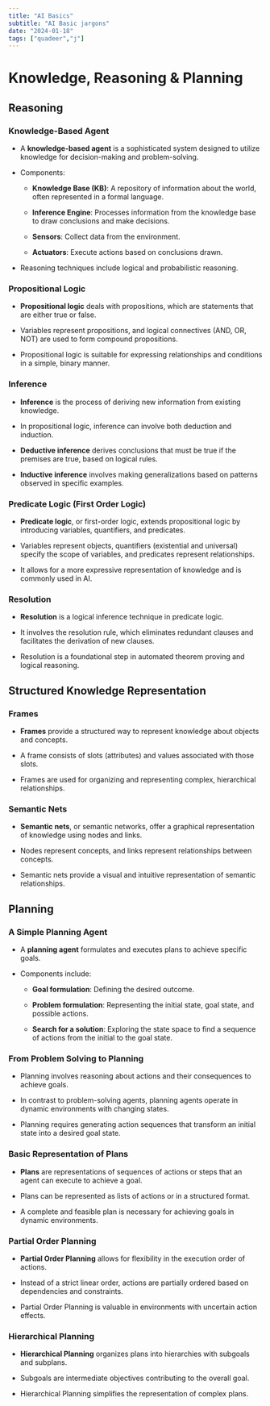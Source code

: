 ```yaml
---
title: "AI Basics"
subtitle: "AI Basic jargons"
date: "2024-01-18"
tags: ["quadeer","j"]
---
```

# Knowledge, Reasoning & Planning

## Reasoning

### Knowledge-Based Agent

- A **knowledge-based agent** is a sophisticated system designed to utilize knowledge for decision-making and problem-solving.

- Components:
  - **Knowledge Base (KB)**: A repository of information about the world, often represented in a formal language.
  
  - **Inference Engine**: Processes information from the knowledge base to draw conclusions and make decisions.
  
  - **Sensors**: Collect data from the environment.
  
  - **Actuators**: Execute actions based on conclusions drawn.

- Reasoning techniques include logical and probabilistic reasoning.

### Propositional Logic

- **Propositional logic** deals with propositions, which are statements that are either true or false.

- Variables represent propositions, and logical connectives (AND, OR, NOT) are used to form compound propositions.

- Propositional logic is suitable for expressing relationships and conditions in a simple, binary manner.

### Inference

- **Inference** is the process of deriving new information from existing knowledge.

- In propositional logic, inference can involve both deduction and induction.

- **Deductive inference** derives conclusions that must be true if the premises are true, based on logical rules.

- **Inductive inference** involves making generalizations based on patterns observed in specific examples.

### Predicate Logic (First Order Logic)

- **Predicate logic**, or first-order logic, extends propositional logic by introducing variables, quantifiers, and predicates.

- Variables represent objects, quantifiers (existential and universal) specify the scope of variables, and predicates represent relationships.

- It allows for a more expressive representation of knowledge and is commonly used in AI.

### Resolution

- **Resolution** is a logical inference technique in predicate logic.

- It involves the resolution rule, which eliminates redundant clauses and facilitates the derivation of new clauses.

- Resolution is a foundational step in automated theorem proving and logical reasoning.

## Structured Knowledge Representation

### Frames

- **Frames** provide a structured way to represent knowledge about objects and concepts.

- A frame consists of slots (attributes) and values associated with those slots.

- Frames are used for organizing and representing complex, hierarchical relationships.

### Semantic Nets

- **Semantic nets**, or semantic networks, offer a graphical representation of knowledge using nodes and links.

- Nodes represent concepts, and links represent relationships between concepts.

- Semantic nets provide a visual and intuitive representation of semantic relationships.

## Planning

### A Simple Planning Agent

- A **planning agent** formulates and executes plans to achieve specific goals.

- Components include:
  - **Goal formulation**: Defining the desired outcome.
  
  - **Problem formulation**: Representing the initial state, goal state, and possible actions.
  
  - **Search for a solution**: Exploring the state space to find a sequence of actions from the initial to the goal state.

### From Problem Solving to Planning

- Planning involves reasoning about actions and their consequences to achieve goals.

- In contrast to problem-solving agents, planning agents operate in dynamic environments with changing states.

- Planning requires generating action sequences that transform an initial state into a desired goal state.

### Basic Representation of Plans

- **Plans** are representations of sequences of actions or steps that an agent can execute to achieve a goal.

- Plans can be represented as lists of actions or in a structured format.

- A complete and feasible plan is necessary for achieving goals in dynamic environments.

### Partial Order Planning

- **Partial Order Planning** allows for flexibility in the execution order of actions.

- Instead of a strict linear order, actions are partially ordered based on dependencies and constraints.

- Partial Order Planning is valuable in environments with uncertain action effects.

### Hierarchical Planning

- **Hierarchical Planning** organizes plans into hierarchies with subgoals and subplans.

- Subgoals are intermediate objectives contributing to the overall goal.

- Hierarchical Planning simplifies the representation of complex plans.
